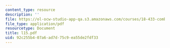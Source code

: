```yaml
---
content_type: resource
description: ''
file: https://ol-ocw-studio-app-qa.s3.amazonaws.com/courses/18-433-combinatorial-optimization-fall-2003/92c255b407a6ad7d75c9ea55de2fdf33_l15.pdf
file_type: application/pdf
resourcetype: Document
title: l15.pdf
uid: 92c255b4-07a6-ad7d-75c9-ea55de2fdf33
---
```

